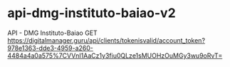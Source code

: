 # api-dmg-instituto-baiao-v2
API - DMG Instituto-Baiao
GET https://digitalmanager.guru/api/clients/tokenisvalid/account_token?978e1363-dde3-4959-a260-4484a4a0a575%7CVVnI1AaCz1y3fiu0QLze1sMUOHzOuMGy3wu9oRvT=
